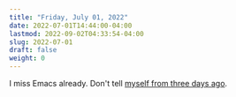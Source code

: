 ```yaml
---
title: "Friday, July 01, 2022"
date: 2022-07-01T14:44:00-04:00
lastmod: 2022-09-02T04:33:54-04:00
slug: 2022-07-01
draft: false
weight: 0
---
```


I miss Emacs already. Don't tell [myself from three days ago](https://baty.net/2022/c-x-c-c/).

[//]: # "Exported with love from a post written in Org mode"
[//]: # "- https://github.com/kaushalmodi/ox-hugo"

